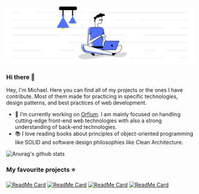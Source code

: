 ![header image](https://github.com/michalisKout/michalisKout/blob/master/img-header.png)
### Hi there 👋

Hey, I'm Michael. Here you can find all of my projects or the ones I have contribute. Most of them made for practicing in specific technologies, design patterns, and best practices of web development.

-   :microscope: I’m currently working on [Orfium](https://www.orfium.com/). I am mainly focused on handling cutting-edge front-end web technologies with also a strong understanding of back-end technologies.
-   :books: I love reading books about principles of object-oriented programming like SOLID and software design philosophies like Clean Architecture.

![Anurag's github stats](https://github-readme-stats.vercel.app/api?username=michalisKout&show_icons=true)

### My favourite projects :star:

[![ReadMe Card](https://github-readme-stats.vercel.app/api/pin/?username=michalisKout&repo=noteup-public)](https://github.com/michalisKout/noteup-public)
[![ReadMe Card](https://github-readme-stats.vercel.app/api/pin/?username=michalisKout&repo=academy-book)](https://github.com/michalisKout/academy-book)
[![ReadMe Card](https://github-readme-stats.vercel.app/api/pin/?username=michalisKout&repo=music-app)](https://github.com/michalisKout/music-app)
[![ReadMe Card](https://github-readme-stats.vercel.app/api/pin/?username=michalisKout&repo=meetup-app)](https://github.com/michalisKout/meetup-app)

<!--
**michalisKout/michalisKout** is a ✨ _special_ ✨ repository because its `README.md` (this file) appears on your GitHub profile.

Here are some ideas to get you started:

-   🔭 I’m currently working on ...
-   🌱 I’m currently learning ...
-   👯 I’m looking to collaborate on ...
-   🤔 I’m looking for help with ...
-   💬 Ask me about ...
-   📫 How to reach me: ...
-   😄 Pronouns: ...
-   ⚡ Fun fact: ...
    -->
